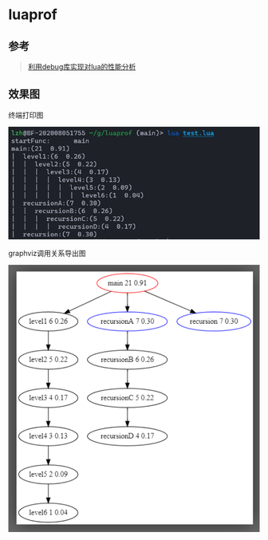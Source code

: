 # luaprof

## 参考
> [利用debug库实现对lua的性能分析](https://tboox.org/cn/2017/01/12/lua-profiler/)


## 效果图

终端打印图

![image](image/效果图.jpg)

graphviz调用关系导出图

![image](image/调用关系导出图.png)
